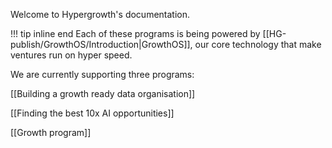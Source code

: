 Welcome to Hypergrowth's documentation. 

!!! tip inline end 
	Each of these programs is being powered by [[HG-publish/GrowthOS/Introduction|GrowthOS]], our core technology that make ventures run on hyper speed.
	
We are currently supporting three programs:

[[Building a growth ready data organisation]]

[[Finding the best 10x AI opportunities]]

[[Growth program]]



